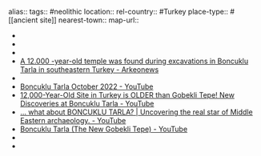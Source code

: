alias::
tags:: #neolithic
location::
rel-country:: #Turkey
place-type:: #[[ancient site]]
nearest-town::
map-url::

-
-
-
- [A 12.000 -year-old temple was found during excavations in Boncuklu Tarla in southeastern Turkey - Arkeonews](https://arkeonews.net/a-12-000-year-old-temple-was-found-during-excavations-in-boncuklu-tarla-in-southeastern-turkey/)
-
- [Boncuklu Tarla October 2022 - YouTube](https://www.youtube.com/watch?v=HZEmZBIAVZM)
- [12,000-Year-Old Site in Turkey is OLDER than Gobekli Tepe! New Discoveries at Boncuklu Tarla - YouTube](https://www.youtube.com/watch?v=X4GvMGasTzM&t=47s)
- [... what about BONCUKLU TARLA? | Uncovering the real star of Middle Eastern archaeology. - YouTube](https://www.youtube.com/watch?v=CPdiNDIEpTM&t=315s)
- [Boncuklu Tarla (The New Gobekli Tepe) - YouTube](https://www.youtube.com/watch?v=z8wPOkwpYHY)
-
-
